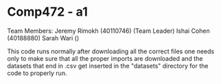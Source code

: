 # Comp472 - a1

 Team Members:
 Jeremy Rimokh (40110746) (Team Leader)
 Ishai Cohen (40188880)
 Sarah Wari ()

This code runs normally after downloading all the correct files one needs only to make sure that all the proper imports are downloaded and the datasets that end in .csv get inserted in the "datasets" directory for the code to properly run.
